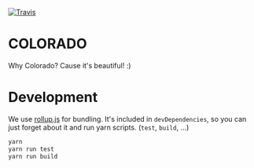 [![Travis](https://img.shields.io/travis/binarysound/colorado.svg)]()

# COLORADO

Why Colorado? Cause it's beautiful! :)

# Development

We use [rollup.js](https://github.com/rollup/rollup) for bundling. It's included in `devDependencies`, so you can just forget about it and run yarn scripts. (`test`, `build`, ...)

```bash
yarn
yarn run test
yarn run build
```
